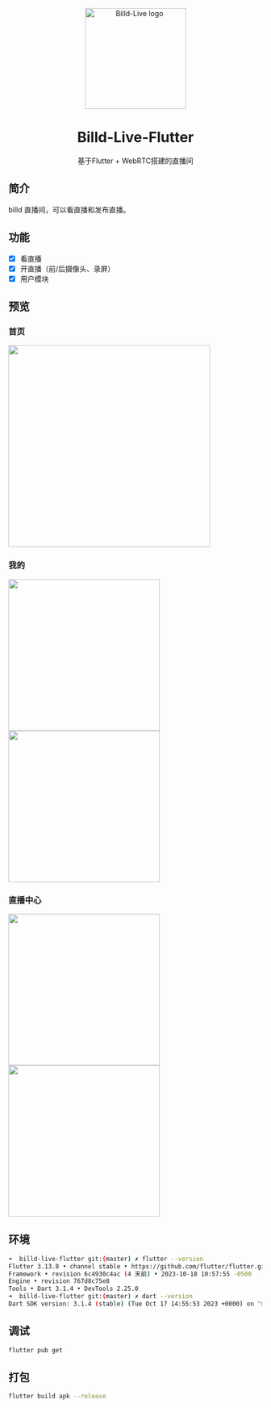 <p align="center">
  <a href="https://live.hsslive.cn" target="_blank">
    <img
      width="200"
      src="https://resource.hsslive.cn/billd-live/image/240160ddbc14367f7e0126c1f5b09b69.svg"
      alt="Billd-Live logo"
    />
  </a>
</p>

<h1 align="center">
  Billd-Live-Flutter
</h1>

<p align="center">
  基于Flutter + WebRTC搭建的直播间
</p>

## 简介

billd 直播间，可以看直播和发布直播。

## 功能

- [x] 看直播
- [x] 开直播（前/后摄像头、录屏）
- [x] 用户模块

## 预览

### 首页

<img
  src="https://resource.hsslive.cn/billd-live/image/96638e70dc4c827debed39e3b30e2c3a.webp" 
  style="width:400px"
/>

### 我的

<img
  src="https://resource.hsslive.cn/billd-live/image/3a777718d31f94e6d25071d29f5e5185.webp" 
  style="width:300px"
/> <img
  src="https://resource.hsslive.cn/billd-live/image/e785bc308c2d24460baf36f65aa39c5e.webp" 
  style="width:300px"
/>

### 直播中心

<img
  src="https://resource.hsslive.cn/billd-live/image/5c4a77047bb154b0071ad6d8368ae26c.webp" 
  style="width:300px"
/> <img
  src="https://resource.hsslive.cn/billd-live/image/0403ca61c28330282f8d8db9da9b9f06.webp" 
  style="width:300px"
/>

## 环境

```sh
➜  billd-live-flutter git:(master) ✗ flutter --version
Flutter 3.13.8 • channel stable • https://github.com/flutter/flutter.git
Framework • revision 6c4930c4ac (4 天前) • 2023-10-18 10:57:55 -0500
Engine • revision 767d8c75e8
Tools • Dart 3.1.4 • DevTools 2.25.0
➜  billd-live-flutter git:(master) ✗ dart --version
Dart SDK version: 3.1.4 (stable) (Tue Oct 17 14:55:53 2023 +0000) on "macos_arm64"
```

## 调试

```sh
flutter pub get
```

## 打包

```sh
flutter build apk --release
```
